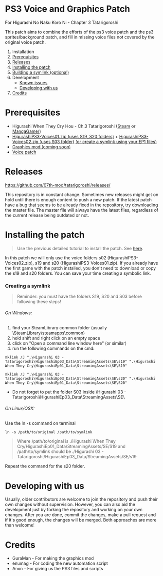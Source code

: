# PS3 Voice and Graphics Patch

For Higurashi No Naku Koro Ni - Chapter 3 Tatarigoroshi

This patch aims to combine the efforts of the ps3 voice patch and the ps3 sprites/background patch, and fill in missing voice files not covered by the original voice patch.

1. Installation
  1. [Prerequisites](https://github.com/07th-mod/tatarigoroshi#prerequisites)
  2. [Releases](https://github.com/07th-mod/tatarigoroshi#releases)
  3. [Installing the patch](https://github.com/07th-mod/tatarigoroshi#installing-the-patch)
  4. [Building a symlink (optional)](https://github.com/07th-mod/tatarigoroshi#creating-a-symlink)
2. Development
    * [Known issues](https://github.com/07th-mod/tatarigoroshi#known-issues)
    * [Developing with us](https://github.com/07th-mod/tatarigoroshi#developing-with-us)
3. [Credits](https://github.com/07th-mod/tatarigoroshi#credits)


# Prerequisites

* Higurashi When They Cry Hou - Ch.3 Tatarigoroshi ([Steam](http://store.steampowered.com/app/410890) or [MangaGamer](https://www.mangagamer.com/detail.php?goods_type=1&product_code=154))
* [HigurashiPS3-Voices01.zip (uses S19, S20 folders)](https://github.com/07th-mod/resources/releases/download/Nipah/HigurashiPS3-Voices01.zip) + [HigurashiPS3-Voices02.zip (uses S03 folder)](https://github.com/07th-mod/resources/releases/download/Nipah/HigurashiPS3-Voices02.zip) [(or create a symlink using your EP1 files)](https://github.com/07th-mod/tatarigoroshi#creating-a-symlink)
* [Graphics mod (coming soon)]()
* [Voice patch](https://github.com/07th-mod/tatarigoroshi/releases)

# Releases

https://github.com/07th-mod/tatarigoroshi/releases/

This repository is in constant change. Sometimes new releases might get on hold until there is enough content to push a new patch. If the latest patch have a bug that seems to be already fixed in the repository, try downloading the master file. The master file will always have the latest files, regardless of the current release being outdated or not.

# Installing the patch

> Use the previous detailed tutorial to install the patch. See [here](https://github.com/07th-mod/onikakushi#installation).

In this patch we will only use the voice folders s02 (HigurashiPS3-Voices02.zip), s19 and s20 (HigurashiPS3-Voices01.zip). If you already have the first game with the patch installed, you don't need to download or copy the s19 and s20 folders. You can save your time creating a symbolic link.

### Creating a symlink

> Reminder: you must have the folders S19, S20 and S03 before following these steps!

###### On Windows:
1. find your SteamLibrary common folder (usually \SteamLibrary\steamapps\common)
2. hold shift and right click on an empty space
3. click on "Open a command line window here" (or similar)
4. run the following commands on the cmd:
```
mklink /J ".\Higurashi 03 - Tatarigoroshi\HigurashiEp03_Data\StreamingAssets\SE\s19" ".\Higurashi When They Cry\HigurashiEp01_Data\StreamingAssets\SE\S19"

mklink /J ".\Higurashi 03 - Tatarigoroshi\HigurashiEp03_Data\StreamingAssets\SE\s20" ".\Higurashi When They Cry\HigurashiEp01_Data\StreamingAssets\SE\S20"
```

* Do not forget to put the folder S03 inside \Higurashi 03 - Tatarigoroshi\HigurashiEp03_Data\StreamingAssets\SE\


###### On Linux/OSX:
Use the ln -s command on terminal
```
ln -s /path/to/original /path/to/symlink
```
>Where /path/to/original is ./Higurashi When They Cry/HigurashiEp01_Data/StreamingAssets/SE/S19 and /path/to/symlink should be ./Higurashi 03 - Tatarigoroshi/HigurashiEp03_Data/StreamingAssets/SE/s19

Repeat the command for the s20 folder.


# Developing with us

Usually, older contributors are welcome to join the repository and push their own changes without supervision. However, you can also aid the development just by forking the repository and working on your own changes. After you are done, commit the changes, make a pull request and if it's good enough, the changes will be merged. Both approaches are more than welcome!

# Credits

- GuraMan - For making the graphics mod
- enumag - For coding the new automation script
- Anon - For giving us the PS3 files and scripts
